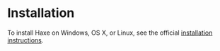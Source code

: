 # Installation

To install Haxe on Windows, OS X, or Linux, see the official [installation
instructions](https://haxe.org/download/).
